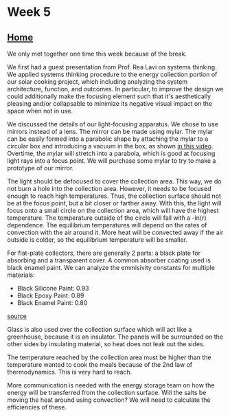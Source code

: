 # Week 5

## [Home](https://dtxiong.github.io/rapid-prototyping/)

We only met together one time this week because of the break. 

We first had a guest presentation from Prof. Rea Lavi on systems thinking. We applied systems thinking procedure to the energy collection portion of our solar cooking project, which including analyzing the system architecture, function, and outcomes. In particular, to improve the design we could additionally make the focusing element such that it's aesthetically pleasing and/or collapsable to minimize its negative visual impact on the space when not in use.

We discussed the details of our light-focusing apparatus. We chose to use mirrors instead of a lens. The mirror can be made using mylar. The mylar can be easily formed into a parabolic shape by attaching the mylar to a circular box and introducing a vacuum in the box, as shown [in this video](https://youtu.be/8CLRTa_ocmo). Overtime, the mylar will stretch into a parabola, which is good at focusing light rays into a focus point. We will purchase some mylar to try to make a prototype of our mirror. 

The light should be defocused to cover the collection area. This way, we do not burn a hole into the collection area. However, it needs to be focused enough to reach high temperatures. Thus, the collection surface should not be at the focus point, but a bit closer or farther away. With this, the light will focus onto a small circle on the collection area, which will have the highest temperature. The temperature outside of the circle will fall with a -ln(r) dependence. The equilibrium temperatures will depend on the rates of convection with the air around it. More heat will be convected away if the air outside is colder, so the equilibrium temperature will be smaller. 

For flat-plate collectors, there are generally 2 parts: a black plate for absorbing and a transparent cover. A common absorber coating used is black enamel paint. We can analyze the emmisivity constants for multiple materials:
- Black Silicone Paint: 0.93
- Black Epoxy Paint: 0.89
- Black Enamel Paint: 0.80

[source](https://www.engineeringtoolbox.com/emissivity-coefficients-d_447.html)

Glass is also used over the collection surface which will act like a greenhouse, because it is an insulator. The panels will be surrounded on the other sides by insulating material, so heat does not leak out the sides. 

The temperature reached by the collection area must be higher than the temperature wanted to cook the meals because of the 2nd law of thermodynamics. This is very hard to reach. 

More communication is needed with the energy storage team on how the energy will be transferred from the collection surface. Will the salts be moving the heat around using convection? We will need to calculate the efficiencies of these. 
